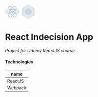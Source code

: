 ![React](https://github.com/ermondel/tsttmp/blob/master/files/icons48b/React48b.png)
![Webpack](https://github.com/ermondel/tsttmp/blob/master/files/icons48b/Webpack48b.png)

# React Indecision App
*Project for Udemy ReactJS course.*  

#### Technologies
| name |
| --- |
| ReactJS |
| Webpack |

